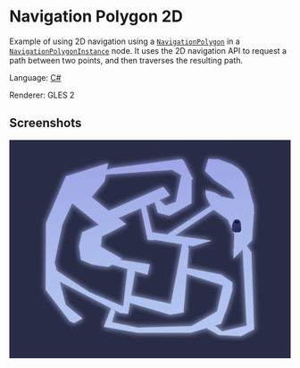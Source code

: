# Navigation Polygon 2D

Example of using 2D navigation using a
[`NavigationPolygon`](https://docs.godotengine.org/en/latest/classes/class_navigationpolygon.html)
in a [`NavigationPolygonInstance`](https://docs.godotengine.org/en/latest/classes/class_navigationpolygoninstance.html) node.
It uses the 2D navigation API to request a path between two points,
and then traverses the resulting path. 

Language: [C#](https://docs.godotengine.org/en/latest/getting_started/scripting/c_sharp/index.html)

Renderer: GLES 2

## Screenshots

![Screenshot](../../2d/navigation/screenshots/navigation.png)
